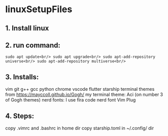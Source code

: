 # linuxSetupFiles


## 1. Install linux

## 2. run command:
`
sudo apt update<br/>
sudo apt upgrade<br/>
sudo apt-add-repository universe<br/>
sudo apt-add-repository multiverse<br/>
`

## 3. Installs:
vim
git
g++
gcc
python
chrome
vscode
flutter
starship
terminal themes from https://mayccoll.github.io/Gogh/
my terminal theme: Aci (on number 3 of Gogh themes)
nerd fonts: I use fira code nerd font
Vim Plug

## 4. Steps:
copy .vimrc and .bashrc in home dir
copy starship.toml in ~/.config/ dir
